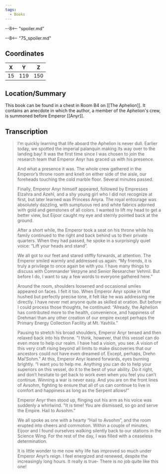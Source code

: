 ```yaml
---
tags:
  - Books
---
```


--8<-- "spoiler.md"

--8<-- "75_spoiler.md"

## Coordinates
| **X** | **Y** | **Z** |
| :---: | :---: | :---: |
|  15   |  119  |  150  |

## Location/Summary
This book can be found in a chest in Room B4 on [[The Aphelion]]. It contains an anecdote in which the author, a member of the Aphelion's crew, is summoned before Emperor [[Anyr]].

## Transcription
> I’m quickly learning that life aboard the Aphelion is never dull. Earlier today, we spotted the imperial palanquin making its way over to the landing bay! It was the first time since I was chosen to join the research team that Emperor Anyr has graced us with his presence.
>
> And what a presence it was. The whole crew gathered in the Emperor’s throne room and knelt on either side of the aisle, our foreheads touching the cold marble floor. Several minutes passed.
>
> Finally, Emperor Anyr himself appeared, followed by Empresses Elzahra and Azehl, and a shy young girl who I did not recognize at first, but later learned was Princess Anyra. The royal entourage was absolutely dazzling, with sumptuous red and white fabrics adorned with gold and gemstones of all colors. I wanted to lift my head to get a better view, but Eijoor caught my eye and sternly pointed back at the ground.
>
> After a short while, the Emperor took a seat on his throne while his family continued to the right and back behind us to their private quarters. When they had passed, he spoke in a surprisingly quiet voice: “Lift your heads and stand”.
>
> We all got to our feet and stared stiffly forwards, at attention. The Emperor smiled warmly and addressed us again: “My friends, it is truly a privilege to once again be with you. I have many things to discuss with Commander Verpyne and Senior Researcher Vehmil. But before I do, I want to say a few words to everyone gathered here.”
>
> Around the room, shoulders loosened and occasional smiles appeared on faces. I felt it too. When Emperor Anyr spoke in that hushed but perfectly precise tone, it felt like he was  addressing me directly. I have never met anyone quite as skilled at oration. But before I could process those thoughts, he continued: “Already, the Aphelion has contributed more to the health, convenience, and happiness of Drehmari than any other creation of our empire except perhaps the Primary Energy Collection Facility at Mt. Yavhlix.”
>
> Pausing to stretch his broad shoulders, Emperor Anyr tensed and then relaxed back into his throne. "I think, however, that this vessel can do even more to help our realm. I have had a vision, you see. A vision of this very craft rising beyond all limits to make discoveries that our ancestors could not have even dreamed of. Except, perhaps, Drehn Mal’Sohm.” At this, Emperor Anyr leaned forwards, eyes burning brightly. “I want you to help me. Anything you can do to help your superiors on this vessel, do it to the best of your ability. Do it right, and don’t hesitate to get back to work even when you feel you can’t continue. Winning a war is never easy. And you are on the front lines of Avsohm, fighting to ensure that all of us can continue to live in comfort and happiness as long as the Serpent allows!”
>
> Emperor Anyr then stood up, flinging out his arm as his voice was suddenly a whirlwind. "It is time! You are dismissed, so go and serve the Empire. Hail to Avsohm.”
>
> We all spoke as one with a hearty “Hail to Avsohm”, and the room erupted into cheers and commotion. Within a couple of minutes, Eijoor and I found ourselves walking silently back to our
stations in the Science Wing. For the rest of the day, I was filled with a ceaseless determination.
>
> It is little wonder to me now why life has improved so much under Emperor Anyr’s reign. I feel energized and renewed, despite the increasingly long hours. It really is true-  There is no job quite like this one!

